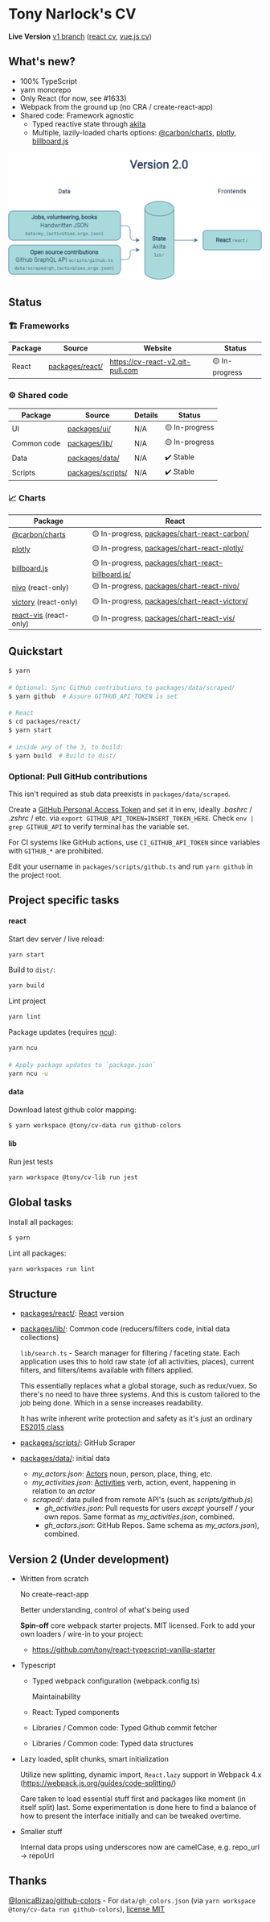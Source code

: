 # Tony Narlock's CV

**Live Version** [v1 branch] ([react cv], [vue.js cv])

## What's new?

- 100% TypeScript
- yarn monorepo
- Only React (for now, see #1633)
- Webpack from the ground up (no CRA / create-react-app)
- Shared code: Framework agnostic
  - Typed reactive state through [akita]
  - Multiple, lazily-loaded charts options: [@carbon/charts], [plotly],
    [billboard.js]

![image]

[v1 branch]: https://github.com/tony/cv/tree/v1
[react cv]: https://cv.git-pull.com
[vue.js cv]: https://cv-vue.git-pull.com
[akita]: https://github.com/datorama/akita
[image]: packages/lib/assets/architecture.png

## Status

### 🏗️ Frameworks

| Package | Source              | Website                          | Status         |
| ------- | ------------------- | -------------------------------- | -------------- |
| React   | [packages/react/][] | https://cv-react-v2.git-pull.com | 🟡 In-progress |

### ⚙️ Shared code

| Package     | Source                | Details | Status         |
| ----------- | --------------------- | ------- | -------------- |
| UI          | [packages/ui/][]      | N/A     | 🟡 In-progress |
| Common code | [packages/lib/][]     | N/A     | 🟡 In-progress |
| Data        | [packages/data/][]    | N/A     | ✔️ Stable      |
| Scripts     | [packages/scripts/][] | N/A     | ✔️ Stable      |

### 📈 Charts

| Package                   | React                                                  |
| ------------------------- | ------------------------------------------------------ |
| [@carbon/charts]          | 🟡 In-progress, [packages/chart-react-carbon/][]       |
| [plotly]                  | 🟡 In-progress, [packages/chart-react-plotly/][]       |
| [billboard.js]            | 🟡 In-progress, [packages/chart-react-billboard.js/][] |
| [nivo] \(react-only)      | 🟡 In-progress, [packages/chart-react-nivo/][]         |
| [victory] \(react-only)   | 🟡 In-progress, [packages/chart-react-victory/][]      |
| [react-vis] \(react-only) | 🟡 In-progress, [packages/chart-react-vis/][]          |

[@carbon/charts]: https://github.com/carbon-design-system/carbon-charts
[plotly]: https://github.com/plotly/plotly.js
[billboard.js]: https://github.com/naver/billboard.js
[victory]: https://github.com/FormidableLabs/victory
[nivo]: https://github.com/plouc/nivo
[react-vis]: https://github.com/uber/react-vis

## Quickstart

```bash
$ yarn

# Optional: Sync GitHub contributions to packages/data/scraped/
$ yarn github  # Assure GITHUB_API_TOKEN is set

# React
$ cd packages/react/
$ yarn start

# inside any of the 3, to build:
$ yarn build  # Build to dist/
```

### Optional: Pull GitHub contributions

This isn't required as stub data preexists in `packages/data/scraped`.

Create a [GitHub Personal Access Token] and set it in env, ideally _.bashrc_ / _.zshrc_
/ etc. via `export GITHUB_API_TOKEN=INSERT_TOKEN_HERE`. Check `env | grep GITHUB_API` to verify
terminal has the variable set.

For CI systems like GitHub actions, use `CI_GITHUB_API_TOKEN` since variables
with `GITHUB_*` are prohibited.

Edit your username in `packages/scripts/github.ts` and run `yarn github` in the
project root.

[github personal access token]: https://github.com/settings/tokens

## Project specific tasks

#### react

Start dev server / live reload:

```bash
yarn start
```

Build to `dist/`:

```bash
yarn build
```

Lint project

```bash
yarn lint
```

Package updates (requires [ncu]):

```bash
yarn ncu

# Apply package updates to `package.json`
yarn ncu -u
```

[ncu]: https://www.npmjs.com/package/npm-check-updates

#### data

Download latest github color mapping:

```bash
$ yarn workspace @tony/cv-data run github-colors
```

#### lib

Run jest tests

```bash
yarn workspace @tony/cv-lib run jest
```

## Global tasks

Install all packages:

```bash
$ yarn
```

Lint all packages:

```bash
yarn workspaces run lint
```

## Structure

- [packages/react/][]: [React] version

- [packages/lib/][]: Common code (reducers/filters code, initial data collections)

  `lib/search.ts` - Search manager for filtering / faceting state. Each application uses this to
  hold raw state (of all activities, places), current filters, and filters/items available with
  filters applied.

  This essentially replaces what a global storage, such as redux/vuex. So there's no need to have
  three systems. And this is custom tailored to the job being done. Which in a sense increases
  readability.

  It has write inherent write protection and safety as it's just an ordinary [ES2015 class]

- [packages/scripts/][]: GitHub Scraper

- [packages/data/][]: initial data

  - _my_actors.json_: [Actors] noun, person, place, thing, etc.
  - _my_activities.json_: [Activities] verb, action, event, happening in relation to an _actor_
  - _scraped/_: data pulled from remote API's (such as _scripts/github.js_)
    - _gh_activities.json_: Pull requests for users _except_ yourself / your own repos. Same
      format as _my_activities.json_, combined.
    - _gh_actors.json_: GitHub Repos. Same schema as _my_actors.json_), combined.

  [packages/lib/]: packages/lib/
  [packages/react/]: packages/react/
  [react]: https://reactjs.org/
  [es2015 class]: https://developer.mozilla.org/en-US/docs/Web/JavaScript/Reference/Classes
  [packages/scripts/]: packages/scripts/
  [packages/data/]: packages/data/
  [packages/chart-react-vis/]: packages/chart-react-vis/
  [packages/chart-react-nivo/]: packages/chart-react-nivo/
  [packages/chart-react-victory/]: packages/chart-react-victory/
  [packages/chart-react-carbon/]: packages/chart-react-carbon/
  [packages/chart-react-billboard.js/]: packages/chart-react-billboard.js/
  [packages/chart-react-plotly/]: packages/chart-react-plotly/
  [packages/nav/]: packages/nav/
  [packages/ui/]: packages/ui/
  [actors]: https://www.w3.org/TR/activitystreams-core/#actors
  [activities]: https://www.w3.org/TR/activitystreams-core/#activities

## Version 2 (Under development)

- Written from scratch

  No create-react-app

  Better understanding, control of what's being used

  **Spin-off** core webpack starter projects. MIT licensed. Fork to add your own loaders / wire-in
  to your project:

  - <https://github.com/tony/react-typescript-vanilla-starter>

- Typescript

  - Typed webpack configuration (webpack.config.ts)

    Maintainability

  - React: Typed components

  - Libraries / Common code: Typed Github commit fetcher

  - Libraries / Common code: Typed data structures

- Lazy loaded, split chunks, smart initialization

  Utilize new splitting, dynamic import, `React.lazy` support in Webpack 4.x
  (<https://webpack.js.org/guides/code-splitting/>)

  Care taken to load essential stuff first and packages like moment (in itself split) last. Some
  experimentation is done here to find a balance of how to present the interface initially and can
  be tweaked overtime.

- Smaller stuff

  Internal data props using underscores now are camelCase, e.g. repo_url -\> repoUrl

## Thanks

[@IonicaBizao/github-colors] - For `data/gh_colors.json` (via `yarn workspace @tony/cv-data run github-colors`), [license
MIT]

[@ionicabizao/github-colors]: https://github.com/IonicaBizau/github-colors
[license mit]: https://github.com/IonicaBizau/github-colors/blob/2ed4842/LICENSE
